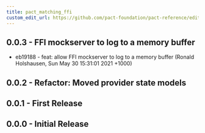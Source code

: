 ```yaml
---
title: pact_matching_ffi
custom_edit_url: https://github.com/pact-foundation/pact-reference/edit/master/rust/pact_matching_ffi/CHANGELOG.md
---
```

<!-- This file has been synced from the pact-foundation/pact-reference repository. Please do not edit it directly. The URL of the source file can be found in the custom_edit_url value above -->

## 0.0.3 - FFI mockserver to log to a memory buffer

* eb19188 - feat: allow FFI mockserver to log to a memory buffer (Ronald Holshausen, Sun May 30 15:31:01 2021 +1000)

## 0.0.2 - Refactor: Moved provider state models


## 0.0.1 - First Release


## 0.0.0 - Initial Release
